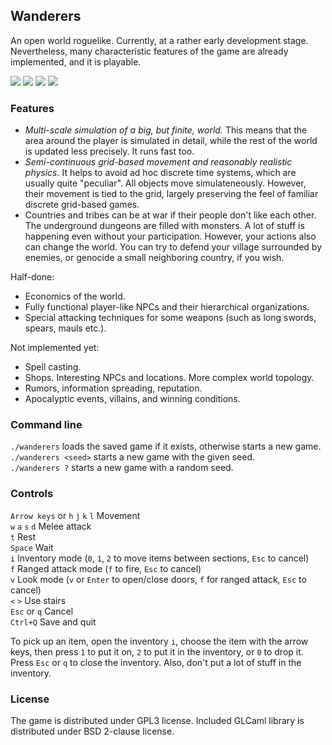 
## Wanderers

An open world roguelike. Currently, at a rather early development stage. 
Nevertheless, many characteristic features of the game are already implemented, and it is playable.

[![](http://i.imgur.com/S8syczzs.png)](http://i.imgur.com/S8syczz.png) 
[![](http://i.imgur.com/LQgZCbVs.png)](http://i.imgur.com/LQgZCbV.png) 
[![](http://i.imgur.com/pKucMxvs.png)](http://i.imgur.com/pKucMxv.png) 
[![](http://i.imgur.com/0QB9Ibzs.png)](http://i.imgur.com/0QB9Ibz.png) 

### Features
  * *Multi-scale simulation of a big, but finite, world.* 
    This means that the area around the player is
    simulated in detail, while the rest of the world is updated 
    less precisely. It runs fast too.    
  * *Semi-continuous grid-based movement and reasonably realistic physics.*
    It helps to avoid ad hoc discrete time systems, which are
    usually quite "peculiar".
    All objects move simulateneously. However, their movement is tied to the grid, 
    largely preserving the feel of familiar discrete grid-based games.    
  * Countries and tribes can be at war if their people don't like each other. The underground dungeons 
    are filled with monsters. A lot of stuff is happening even without your participation. 
    However, your actions also can change the world. You can try to defend your village surrounded by
    enemies, or genocide a small neighboring country, if you wish.        

Half-done:     

  * Economics of the world.     
  * Fully functional player-like NPCs and their hierarchical organizations.   
  * Special attacking techniques for some weapons (such as long swords, spears, mauls etc.).   

Not implemented yet:    

  * Spell casting.   
  * Shops. Interesting NPCs and locations. More complex world topology.   
  * Rumors, information spreading, reputation.    
  * Apocalyptic events, villains, and winning conditions.    

### Command line
  `./wanderers` loads the saved game if it exists, otherwise starts a new game.   
  `./wanderers <seed>` starts a new game with the given seed.   
  `./wanderers ?` starts a new game with a random seed.

### Controls
`Arrow keys` or `h` `j` `k` `l` Movement  
`w` `a` `s` `d` Melee attack   
`t` Rest   
`Space` Wait   
`i` Inventory mode (`0`, `1`, `2` to move items between sections, `Esc` to cancel)   
`f` Ranged attack mode (`f` to fire, `Esc` to cancel)   
`v` Look mode (`v` or `Enter` to open/close doors, `f` for ranged attack, `Esc` to cancel)   
`<` `>` Use stairs   
`Esc` or `q` Cancel   
`Ctrl+Q` Save and quit   

To pick up an item, open the inventory `i`, choose the item with the arrow keys,
then press `1` to put it on, `2` to put it in the inventory, or `0` to drop it.
Press `Esc` or `q` to close the inventory. Also, don't put a lot of stuff in 
the inventory. 

### License
The game is distributed under GPL3 license. 
Included GLCaml library is distributed under BSD 2-clause license.
